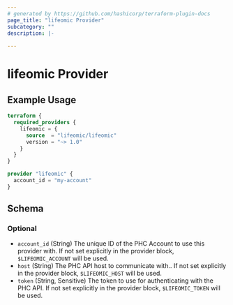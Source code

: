 ```yaml
---
# generated by https://github.com/hashicorp/terraform-plugin-docs
page_title: "lifeomic Provider"
subcategory: ""
description: |-
  
---
```


# lifeomic Provider



## Example Usage

```terraform
terraform {
  required_providers {
    lifeomic = {
      source  = "lifeomic/lifeomic"
      version = "~> 1.0"
    }
  }
}

provider "lifeomic" {
  account_id = "my-account"
}
```

<!-- schema generated by tfplugindocs -->
## Schema

### Optional

- `account_id` (String) The unique ID of the PHC Account to use this provider with. If not set explicitly in the provider block, `$LIFEOMIC_ACCOUNT` will be used.
- `host` (String) The PHC API host to communicate with.. If not set explicitly in the provider block, `$LIFEOMIC_HOST` will be used.
- `token` (String, Sensitive) The token to use for authenticating with the PHC API. If not set explicitly in the provider block, `$LIFEOMIC_TOKEN` will be used.
